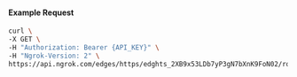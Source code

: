 <!-- Code generated for API Clients. DO NOT EDIT. -->

#### Example Request

```bash
curl \
-X GET \
-H "Authorization: Bearer {API_KEY}" \
-H "Ngrok-Version: 2" \
https://api.ngrok.com/edges/https/edghts_2XB9x53LDb7yP3gN7bXnK9FoN02/routes/edghtsrt_2XB9wzwy3mzRcO6aWykw14df5uL/webhook_verification
```
